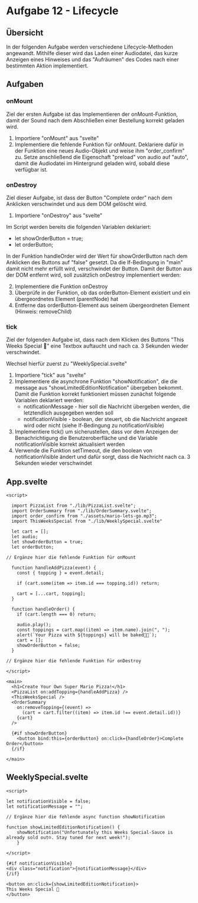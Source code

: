 # Aufgabe 12 - Lifecycle

## Übersicht

In der folgenden Aufgabe werden verschiedene Lifecycle-Methoden angewandt. Mithilfe dieser wird das Laden einer Audiodatei, das kurze Anzeigen eines Hinweises und das "Aufräumen" des Codes nach einer bestimmten Aktion implementiert.

## Aufgaben

### onMount

Ziel der ersten Aufgabe ist das Implementieren der onMount-Funktion, damit der Sound nach dem Abschließen einer Bestellung korrekt geladen wird. 

1. Importiere "onMount" aus "svelte"
2. Implementiere die fehlende Funktion für onMount. Deklariere dafür in der Funktion eine neues Audio-Objekt und weise ihm "order_confirm" zu. Setze anschließend die Eigenschaft "preload" von audio auf "auto", damit die Audiodatei im Hintergrund geladen wird, sobald diese verfügbar ist.

### onDestroy

Ziel dieser Aufgabe, ist dass der Button "Complete order" nach dem Anklicken verschwindet und aus dem DOM gelöscht wird.

1. Importiere "onDestroy" aus "svelte"

Im Script werden bereits die folgenden Variablen deklariert:
  - let showOrderButton = true;
  - let orderButton;

In der Funktion handleOrder wird der Wert für showOrderButton nach dem Anklicken des Buttons auf "false" gesetzt. Da die If-Bedingung in "main" damit nicht mehr erfüllt wird, verschwindet der Button. 
Damit der Button aus der DOM entfernt wird, soll zusätzlich onDestroy implementiert werden: 

2. Implementiere die Funktion onDestroy
3. Überprüfe in der Funktion, ob das orderButton-Element existiert und ein übergeordnetes Element (parentNode) hat
4. Entferne das orderButton-Element aus seinem übergeordneten Element (Hinweis: removeChild)

### tick

Ziel der folgenden Aufgabe ist, dass nach dem Klicken des Buttons "This Weeks Special 🎉" eine Textbox auftaucht und nach ca. 3 Sekunden wieder verschwindet. 

Wechsel hierfür zuerst zu "WeeklySpecial.svelte"

1. Importiere "tick" aus "svelte"
2. Implementiere die asynchrone Funktion "showNotification", die die message aus "showLimitedEditionNotification" übergeben bekommt.
    Damit die Funktion korrekt funktioniert müssen zunächst folgende Variablen deklariert werden:
    - notificationMessage - hier soll die Nachricht übergeben werden, die letztendlich ausgegeben werden soll
    - notificationVisible - boolean, der steuert, ob die Nachricht angezeit wird oder nicht (siehe If-Bedingung zu notificationVisible)
3. Implementiere tick() um sicherustellen, dass vor dem Anzeigen der Benachrichtigung die Benutzeroberfläche und die Variable notificationVisible korrekt aktualisiert werden
4. Verwende die Funktion setTimeout, die den boolean von notificationVisible ändert und dafür sorgt, dass die Nachricht nach ca. 3 Sekunden wieder verschwindet

## App.svelte

```svelte
<script>
 
  import PizzaList from "./lib/PizzaList.svelte";
  import OrderSummary from "./lib/OrderSummary.svelte";
  import order_confirm from "./assets/mario-lets-go.mp3";
  import ThisWeeksSpecial from "./lib/WeeklySpecial.svelte"

  let cart = [];
  let audio;
  let showOrderButton = true;
  let orderButton;

// Ergänze hier die fehlende Funktion für onMount
  
  function handleAddPizza(event) {
    const { topping } = event.detail;
    
    if (cart.some(item => item.id === topping.id)) return;

    cart = [...cart, topping];
  }

  function handleOrder() {
    if (cart.length === 0) return;

    audio.play();
    const toppings = cart.map((item) => item.name).join(", ");
    alert(`Your Pizza with ${toppings} will be baked🍕🎉`);
    cart = [];
    showOrderButton = false;
  }
  
// Ergänze hier die fehlende Funktion für onDestroy

</script>

<main>
  <h1>Create Your Own Super Mario Pizza!</h1>
  <PizzaList on:addTopping={handleAddPizza} />
  <ThisWeeksSpecial />
  <OrderSummary
    on:removeTopping={(event) =>
      (cart = cart.filter((item) => item.id !== event.detail.id))}
    {cart}
  />

  {#if showOrderButton}
    <button bind:this={orderButton} on:click={handleOrder}>Complete Order</button>
  {/if}

</main>
```

## WeeklySpecial.svelte 

```svelte
<script>

let notificationVisible = false;
let notificationMessage = "";

// Ergänze hier die fehlende async function showNotification

function showLimitedEditionNotification() {
  	showNotification("Unfortunately this Weeks Special-Sauce is already sold out☹️. Stay tuned for next week!");
    }

</script>

{#if notificationVisible}
<div class="notification">{notificationMessage}</div>
{/if}

<button on:click={showLimitedEditionNotification}>
This Weeks Special 🎉
</button>
``` 